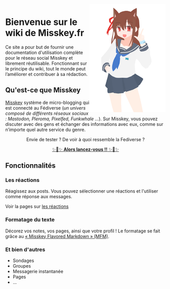<img src="img/ai_svg.svg" alt="Smiley face" align="right" width="240"> 

# Bienvenue sur le wiki de Misskey.fr
Ce site a pour but de fournir une documentation d'utilisation complète pour le réseau social Misskey et librement réutilisable.
Fonctionnant sur le principe du wiki, tout le monde peut l’améliorer et contribuer à sa rédaction.

## Qu'est-ce que Misskey
[Misskey](https://github.com/syuilo/misskey) système de micro-blogging qui est connecté au Fédiverse (*un univers composé de différents réseaux sociaux : Mastodon, Pleroma, Pixelfed, Funkwhale ...*). Sur Misskey, vous pouvez discuter avec des gens et échanger des informations avec eux, comme sur n’importe quel autre service du genre.

<center>Envie de tester ? De voir à quoi ressemble la Fediverse ?

[✨🚀✨ **Alors lancez-vous !!** ✨🚀✨](getting-started/configurer-son-compte/)</center>

## Fonctionnalités

### Les réactions
Réagissez aux posts. 
Vous pouvez sélectionner une réactions et l'utiliser comme réponse aux messages.

Voir la pages sur [les réactions]()</center>

### Formatage du texte
Décorez vos notes, vos pages, ainsi que votre profil ! Le formatage se fait grâce au [« Misskey Flavored Markdown » (MFM)](guide-avance/synthax-mfm/).

### Et bien d'autres

- Sondages
- Groupes
- Messagerie instantanée 
- Pages 
- ...